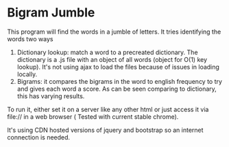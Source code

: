 Bigram Jumble
============

This program will find the words in a jumble of letters. It tries identifying the words two ways

1. Dictionary lookup: match a word to a precreated dictionary. The dictionary is a .js file with an object of all words (object for O(1) key lookup). It's not using ajax to load the files because of issues in loading locally. 
2. Bigrams: it compares the bigrams in the word to english frequency to try and gives each word a score. As can be seen comparing to dictionary, this has varying results.

To run it, either set it on a server like any other html or just access it via file:// in a web browser (
Tested with current stable chrome).

It's using CDN hosted versions of jquery and bootstrap so an internet connection is needed.

